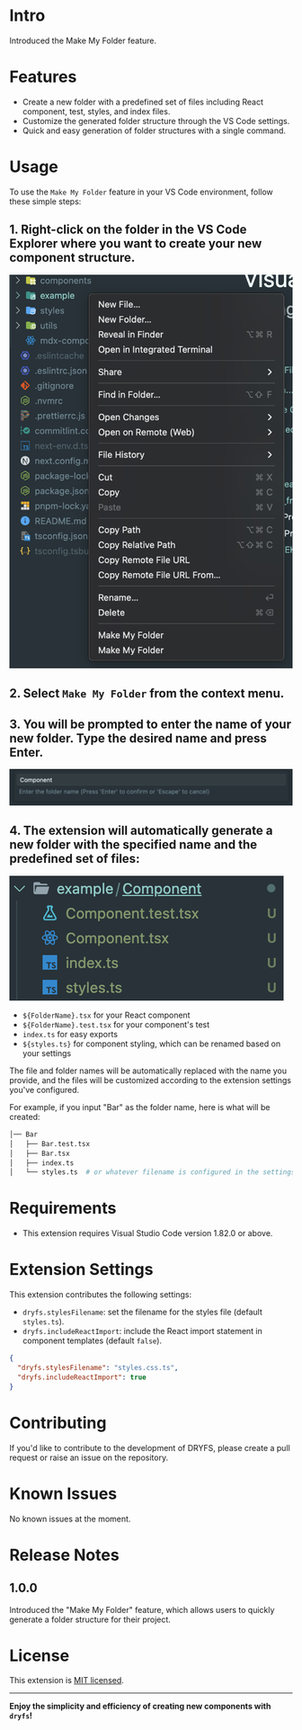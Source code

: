 # Intro

Introduced the Make My Folder feature.

# Features

- Create a new folder with a predefined set of files including React component, test, styles, and index files.
- Customize the generated folder structure through the VS Code settings.
- Quick and easy generation of folder structures with a single command.

# Usage

To use the `Make My Folder` feature in your VS Code environment, follow these simple steps:

## 1. **Right-click** on the folder in the VS Code Explorer where you want to create your new component structure.

![usage_1](/images/usage_1.png)

## 2. Select **`Make My Folder`** from the context menu.

## 3. You will be prompted to enter the **name of your new folder**. Type the desired name and press **Enter**.

![usage_2](/images/usage_2.png)

## 4. The extension will automatically generate a new folder with the specified name and the predefined set of files:

![usage_3](/images/usage_3.png)

- `${FolderName}.tsx` for your React component
- `${FolderName}.test.tsx` for your component's test
- `index.ts` for easy exports
- `${styles.ts}` for component styling, which can be renamed based on your settings

The file and folder names will be automatically replaced with the name you provide, and the files will be customized according to the extension settings you've configured.

For example, if you input "Bar" as the folder name, here is what will be created:

```bash
│── Bar
│   ├── Bar.test.tsx
│   ├── Bar.tsx
│   ├── index.ts
│   └── styles.ts  # or whatever filename is configured in the settings
```

# Requirements

- This extension requires Visual Studio Code version 1.82.0 or above.

# Extension Settings

This extension contributes the following settings:

- `dryfs.stylesFilename`: set the filename for the styles file (default `styles.ts`).
- `dryfs.includeReactImport`: include the React import statement in component templates (default `false`).

```json
{
  "dryfs.stylesFilename": "styles.css.ts",
  "dryfs.includeReactImport": true
}
```

# Contributing

If you'd like to contribute to the development of DRYFS, please create a pull request or raise an issue on the repository.

# Known Issues

No known issues at the moment.

# Release Notes

## 1.0.0

Introduced the "Make My Folder" feature, which allows users to quickly generate a folder structure for their project.

# License

This extension is [MIT licensed](LICENSE).

---

**Enjoy the simplicity and efficiency of creating new components with `dryfs`!**
